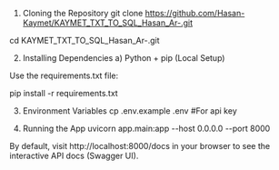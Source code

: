 1. Cloning the Repository
git clone https://github.com/Hasan-Kaymet/KAYMET_TXT_TO_SQL_Hasan_Ar-.git

cd KAYMET_TXT_TO_SQL_Hasan_Ar-.git


2. Installing Dependencies
a) Python + pip (Local Setup)

Use the requirements.txt file:

pip install -r requirements.txt


3. Environment Variables
cp .env.example .env  #For api key

4. Running the App
uvicorn app.main:app --host 0.0.0.0 --port 8000

By default, visit http://localhost:8000/docs in your browser to see the interactive API docs (Swagger UI).